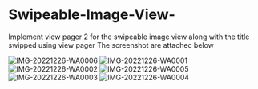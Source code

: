 # Swipeable-Image-View-
Implement view pager 2 for the swipeable image view along with the title swipped using view pager 
The screenshot are attachec below 


![IMG-20221226-WA0006](https://user-images.githubusercontent.com/83881925/209481203-ecae6f16-7746-4ffd-b506-3dacbffc4054.jpg)
![IMG-20221226-WA0001](https://user-images.githubusercontent.com/83881925/209481210-398416a3-634d-42f0-9934-31a64670251b.jpg)
![IMG-20221226-WA0002](https://user-images.githubusercontent.com/83881925/209481213-4ad6f3db-61a2-43d0-8e71-110e99444f9e.jpg)
![IMG-20221226-WA0005](https://user-images.githubusercontent.com/83881925/209481215-22594c71-4455-4fe8-9b8d-9c54a1c64f7c.jpg)
![IMG-20221226-WA0003](https://user-images.githubusercontent.com/83881925/209481217-8c532d73-5a24-459a-bf50-a1ae830af632.jpg)
![IMG-20221226-WA0004](https://user-images.githubusercontent.com/83881925/209481218-b713140b-e11a-4c9b-9836-114e47b142e1.jpg)

